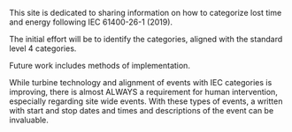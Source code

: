 This site is dedicated to sharing information on how to categorize lost time and energy following IEC 61400-26-1 (2019).

The initial effort will be to identify the categories, aligned with the standard level 4 categories.

Future work includes methods of implementation. 

While turbine technology and alignment of events with IEC categories is improving, there is almost ALWAYS a requirement for human intervention, especially regarding site wide events. With these types of events, a written with start and stop dates and times and descriptions of the event can be invaluable.


